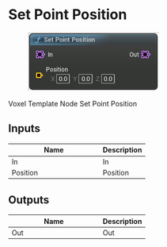 # Set Point Position

<div align="left" data-full-width="false">

<figure><img src="../../../api/Point/Set_Point_Position.png" alt=""><figcaption></figcaption></figure>

</div>

Voxel Template Node Set Point Position

## Inputs

<table><thead><tr><th width="170">Name</th><th>Description</th></tr></thead><tbody><tr><td>In</td><td>In</td></tr><tr><td>Position</td><td>Position</td></tr></tbody></table>

## Outputs

<table><thead><tr><th width="170">Name</th><th>Description</th></tr></thead><tbody><tr><td>Out</td><td>Out</td></tr></tbody></table>
